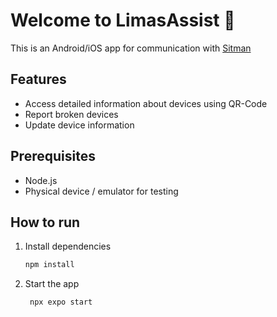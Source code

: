 # Welcome to LimasAssist 👋

This is an Android/iOS app for communication with [Sitman](https://gitlab.schulen-leipzig.de/apps/sitman)

## Features

- Access detailed information about devices using QR-Code
- Report broken devices
- Update device information

## Prerequisites

- Node.js
- Physical device / emulator for testing

## How to run

1. Install dependencies

   ```bash
   npm install
   ```

2. Start the app

   ```bash
    npx expo start
   ```
